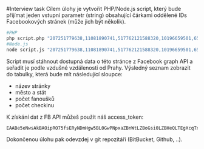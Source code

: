 #Interview task
Cílem úlohy je vytvořit PHP/Node.js script, který bude přijímat jeden vstupní parametr (string) obsahující čárkami oddělené IDs Facebookových stránek (může jich být několik).
```sh
#PHP
php script.php "207251779638,11081890741,517762121588320,10196659501,6597757578,118428791504396,23680604925"
#Node.js
node script.js "207251779638,11081890741,517762121588320,10196659501,6597757578,118428791504396,23680604925"
```
Script musí stáhnout dostupná data o této stránce z Facebook graph API a seřadit je podle vzdušné vzdálenosti od Prahy. Výsledný seznam zobrazit do tabulky, která bude mít následující sloupce:

- název stránky
- město a stát
- počet fanoušků
- počet checkinu


K získání dat z FB API můžeš použít náš access_token:
```
EAABe5eNwsAkBAOipRO75fsERyNDmHgw5BL0GwPNpxaZBnWtLZBoGsi0LZBHeQLTEgXcqTxZBYhuTAchvoJvq6zu5itZCyVz1cu1i4nnC83iFlnxSB2VYsmeTB5VXkEoYSZC1761UFtZA4A0YsNZAiv9ME8bClOSthMAZD
```

Dokončenou úlohu pak odevzdej v git repozitáři (BitBucket, Github, ..).
